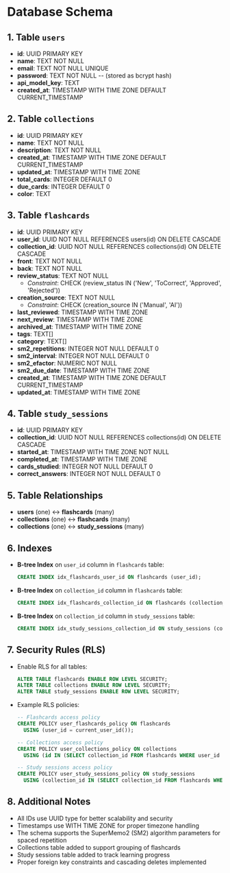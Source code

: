 # Database Schema

## 1. Table `users`

- **id**: UUID PRIMARY KEY
- **name**: TEXT NOT NULL
- **email**: TEXT NOT NULL UNIQUE
- **password**: TEXT NOT NULL -- (stored as bcrypt hash)
- **api_model_key**: TEXT
- **created_at**: TIMESTAMP WITH TIME ZONE DEFAULT CURRENT_TIMESTAMP

## 2. Table `collections`

- **id**: UUID PRIMARY KEY
- **name**: TEXT NOT NULL
- **description**: TEXT NOT NULL
- **created_at**: TIMESTAMP WITH TIME ZONE DEFAULT CURRENT_TIMESTAMP
- **updated_at**: TIMESTAMP WITH TIME ZONE
- **total_cards**: INTEGER DEFAULT 0
- **due_cards**: INTEGER DEFAULT 0
- **color**: TEXT

## 3. Table `flashcards`

- **id**: UUID PRIMARY KEY
- **user_id**: UUID NOT NULL REFERENCES users(id) ON DELETE CASCADE
- **collection_id**: UUID NOT NULL REFERENCES collections(id) ON DELETE CASCADE
- **front**: TEXT NOT NULL
- **back**: TEXT NOT NULL
- **review_status**: TEXT NOT NULL
  - _Constraint_: CHECK (review_status IN ('New', 'ToCorrect', 'Approved', 'Rejected'))
- **creation_source**: TEXT NOT NULL
  - _Constraint_: CHECK (creation_source IN ('Manual', 'AI'))
- **last_reviewed**: TIMESTAMP WITH TIME ZONE
- **next_review**: TIMESTAMP WITH TIME ZONE
- **archived_at**: TIMESTAMP WITH TIME ZONE
- **tags**: TEXT[]
- **category**: TEXT[]
- **sm2_repetitions**: INTEGER NOT NULL DEFAULT 0
- **sm2_interval**: INTEGER NOT NULL DEFAULT 0
- **sm2_efactor**: NUMERIC NOT NULL
- **sm2_due_date**: TIMESTAMP WITH TIME ZONE
- **created_at**: TIMESTAMP WITH TIME ZONE DEFAULT CURRENT_TIMESTAMP
- **updated_at**: TIMESTAMP WITH TIME ZONE

## 4. Table `study_sessions`

- **id**: UUID PRIMARY KEY
- **collection_id**: UUID NOT NULL REFERENCES collections(id) ON DELETE CASCADE
- **started_at**: TIMESTAMP WITH TIME ZONE NOT NULL
- **completed_at**: TIMESTAMP WITH TIME ZONE
- **cards_studied**: INTEGER NOT NULL DEFAULT 0
- **correct_answers**: INTEGER NOT NULL DEFAULT 0

## 5. Table Relationships

- **users** (one) ↔ **flashcards** (many)
- **collections** (one) ↔ **flashcards** (many)
- **collections** (one) ↔ **study_sessions** (many)

## 6. Indexes

- **B-tree Index** on `user_id` column in `flashcards` table:
  ```sql
  CREATE INDEX idx_flashcards_user_id ON flashcards (user_id);
  ```
- **B-tree Index** on `collection_id` column in `flashcards` table:
  ```sql
  CREATE INDEX idx_flashcards_collection_id ON flashcards (collection_id);
  ```
- **B-tree Index** on `collection_id` column in `study_sessions` table:
  ```sql
  CREATE INDEX idx_study_sessions_collection_id ON study_sessions (collection_id);
  ```

## 7. Security Rules (RLS)

- Enable RLS for all tables:
  ```sql
  ALTER TABLE flashcards ENABLE ROW LEVEL SECURITY;
  ALTER TABLE collections ENABLE ROW LEVEL SECURITY;
  ALTER TABLE study_sessions ENABLE ROW LEVEL SECURITY;
  ```
- Example RLS policies:
  ```sql
  -- Flashcards access policy
  CREATE POLICY user_flashcards_policy ON flashcards
    USING (user_id = current_user_id());

  -- Collections access policy
  CREATE POLICY user_collections_policy ON collections
    USING (id IN (SELECT collection_id FROM flashcards WHERE user_id = current_user_id()));

  -- Study sessions access policy
  CREATE POLICY user_study_sessions_policy ON study_sessions
    USING (collection_id IN (SELECT collection_id FROM flashcards WHERE user_id = current_user_id()));
  ```

## 8. Additional Notes

- All IDs use UUID type for better scalability and security
- Timestamps use WITH TIME ZONE for proper timezone handling
- The schema supports the SuperMemo2 (SM2) algorithm parameters for spaced repetition
- Collections table added to support grouping of flashcards
- Study sessions table added to track learning progress
- Proper foreign key constraints and cascading deletes implemented
